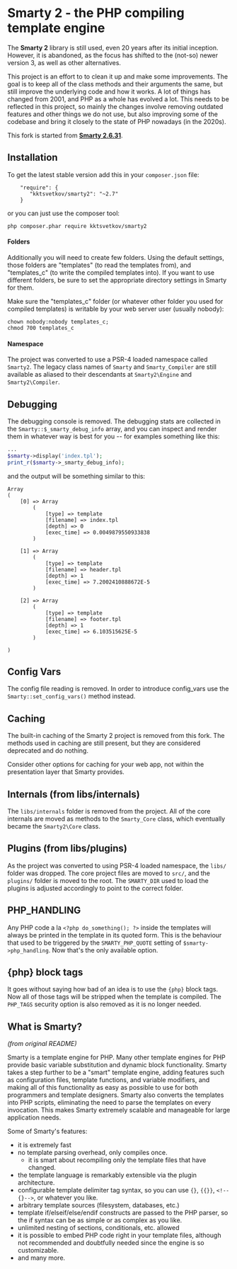 # Smarty 2 - the PHP compiling template engine

The **Smarty 2** library is still used, even 20 years after its initial
inception. However, it is abandoned, as the focus has shifted to the (not-so)
newer version 3, as well as other alternatives.

This project is an effort to to clean it up and make some improvements. The goal
is to keep all of the class methods and their arguments the same, but still
improve the underlying code and how it works. A lot of things has changed from
2001, and PHP as a whole has evolved a lot. This needs to be reflected in this
project, so mainly the changes involve removing outdated features and other
things we do not use, but also improving some of the codebase and bring it
closely to the state of PHP nowadays (in the 2020s).

This fork is started from [**Smarty 2.6.31**](https://github.com/smarty-php/smarty/tree/v2.6.31).

## Installation

To get the latest stable version add this in your `composer.json` file:
```
	"require": {
	   "kktsvetkov/smarty2": "~2.7"
	}
```
or you can just use the composer tool:
```
php composer.phar require kktsvetkov/smarty2
```

#### Folders

Additionally you will need to create few folders. Using the default
settings, those folders are "templates" (to read the templates from),
and "templates_c" (to write the compiled templates into). If you want
to use different folders, be sure to set the appropriate directory
settings in Smarty for them.

Make sure the "templates_c" folder (or whatever other folder you used for
compiled templates) is writable by your web server user (usually nobody):
```
chown nobody:nobody templates_c;
chmod 700 templates_c
```

#### Namespace

The project was converted to use a PSR-4 loaded namespace called `Smarty2`.
The legacy class names of `Smarty` and `Smarty_Compiler` are still available
as aliased to their descendants at `Smarty2\Engine` and `Smarty2\Compiler`.

## Debugging

The debugging console is removed. The debugging stats are collected in
the `Smarty::$_smarty_debug_info` array, and you can inspect and render
them in whatever way is best for you -- for examples something like this:

```php
...
$smarty->display('index.tpl');
print_r($smarty->_smarty_debug_info);
```
and the output will be something similar to this:
```
Array
(
    [0] => Array
        (
            [type] => template
            [filename] => index.tpl
            [depth] => 0
            [exec_time] => 0.0049879550933838
        )

    [1] => Array
        (
            [type] => template
            [filename] => header.tpl
            [depth] => 1
            [exec_time] => 7.2002410888672E-5
        )

    [2] => Array
        (
            [type] => template
            [filename] => footer.tpl
            [depth] => 1
            [exec_time] => 6.103515625E-5
        )

)
```

## Config Vars

The config file reading is removed. In order to introduce config_vars use
the `Smarty::set_config_vars()` method instead.

## Caching

The built-in caching of the Smarty 2 project is removed from this fork. The
methods used in caching are still present, but they are considered deprecated
and do nothing.

Consider other options for caching for your web app, not within the
presentation layer that Smarty provides.

## Internals (from libs/internals)

The `libs/internals` folder is removed from the project. All of the core
internals are moved as methods to the `Smarty_Core` class, which eventually
became the `Smarty2\Core` class.

## Plugins (from libs/plugins)

As the project was converted to using PSR-4 loaded namespace, the `libs/` folder
was dropped. The core project files are moved to `src/`, and the `plugins/`
folder is moved to the root. The `SMARTY_DIR` used to load the plugins is adjusted
accordingly to point to the correct folder.

## PHP_HANDLING

Any PHP code a la `<?php do_something(); ?>` inside the templates will always
be printed in the template in its quoted form. This is the behaviour that used
to be triggered by the `SMARTY_PHP_QUOTE` setting of `$smarty->php_handling`.
Now that's the only available option.

## {php} block tags

It goes without saying how bad of an idea is to use the `{php}` block tags.
Now all of those tags will be stripped when the template is compiled. The
`PHP_TAGS` security option is also removed as it is no longer needed.

## What is Smarty?

*(from original README)*

Smarty is a template engine for PHP. Many other template engines for PHP
provide basic variable substitution and dynamic block functionality.
Smarty takes a step further to be a "smart" template engine, adding
features such as configuration files, template functions, and variable
modifiers, and making all of this functionality as easy as possible to
use for both programmers and template designers. Smarty also converts
the templates into PHP scripts, eliminating the need to parse the
templates on every invocation. This makes Smarty extremely scalable and
manageable for large application needs.

Some of Smarty's features:

* it is extremely fast
* no template parsing overhead, only compiles once.
    * it is smart about recompiling only the template files that have
      changed.
* the template language is remarkably extensible via the plugin
  architecture.
* configurable template delimiter tag syntax, so you can use
  `{}`, `{{}}`, `<!--{}-->`, or whatever you like.
* arbitrary template sources (filesystem, databases, etc.)
* template if/elseif/else/endif constructs are passed to the PHP parser,
  so the if syntax can be as simple or as complex as you like.
* unlimited nesting of sections, conditionals, etc. allowed
* it is possible to embed PHP code right in your template files,
  although not recommended and doubtfully needed since the engine
  is so customizable.
* and many more.
